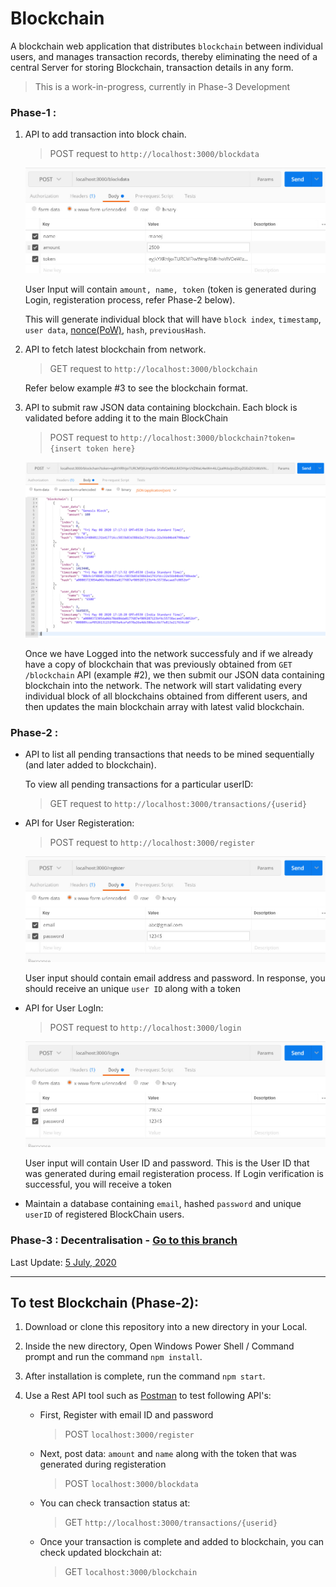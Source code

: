 # Blockchain


A blockchain web application that distributes `blockchain` between individual users, and manages transaction records, thereby eliminating the need of a central Server for storing Blockchain, transaction details in any form.

> This is a work-in-progress, currently in Phase-3 Development


### Phase-1 : 

1) API to add transaction into block chain.

	> POST request to `http://localhost:3000/blockdata`


	![Post blockdata API example](git_images/blockdata.jpg)

	User Input will contain `amount, name, token` (token is generated during Login, registeration process, refer Phase-2 below).

	This will generate individual block that will have `block index`, `timestamp`, `user data`, [nonce(PoW)](https://www.bitcoinmining.com/what-is-proof-of-work), `hash`, `previousHash`.

2) API to fetch latest blockchain from network.

	> GET request to `http://localhost:3000/blockchain`

	Refer below example #3 to see the blockchain format.


3) API to submit raw JSON data containing blockchain. Each block is validated before adding it to the main BlockChain

	> POST request to `http://localhost:3000/blockchain?token={insert token here}`

	![Post blockchain API example](git_images/blockchain.jpg)

	Once we have Logged into the network successfuly and if we already have a copy of blockchain that was previously obtained from `GET /blockchain` API (example #2), we then submit our JSON data containing blockchain into the network. The network will start validating every individual block of all blockchains obtained from different users, and then updates the main blockchain array with latest valid blockchain.
	

	



### Phase-2 : 

- API to list all pending transactions that needs to be mined sequentially (and later added to blockchain).

	To view all pending transactions for a particular userID:

	> GET request to `http://localhost:3000/transactions/{userid}`

	
- API for User Registeration:

	> POST request to `http://localhost:3000/register`

	![User Register API example](git_images/register.jpg)

	User input should contain email address and password. In response, you should receive an unique `user ID` along with a token


- API for User LogIn:

	> POST request to `http://localhost:3000/login`


	![User Login API example](git_images/login.jpg)

	
	User input will contain User ID and password. This is the User ID that was generated during email registeration process.
	If Login verification is successful, you will receive a token



- Maintain a database containing `email`, hashed `password` and unique `userID` of registered BlockChain users.


### Phase-3 : Decentralisation - [Go to this branch](https://github.com/dpak11/blockchain/tree/decentralised)

Last Update: [5 July, 2020](https://github.com/dpak11/blockchain/commit/5f27c23263b9661077e7b9c8df660c89bb228e98)




---

## To test Blockchain (Phase-2):

1) Download or clone this repository into a new directory in your Local.

2) Inside the new directory, Open Windows Power Shell / Command prompt and run the command `npm install`.

3) After installation is complete, run the command `npm start`.

4) Use a Rest API tool such as [Postman](https://www.postman.com) to test following API's:

	- First, Register with email ID and password

		> POST `localhost:3000/register`

	- Next, post data: `amount` and `name` along with the token that was generated during registeration

		> POST `localhost:3000/blockdata`

	- You can check transaction status at:

		> GET `http://localhost:3000/transactions/{userid}`

	- Once your transaction is complete and added to blockchain, you can check updated blockchain at:

		> GET `localhost:3000/blockchain`

